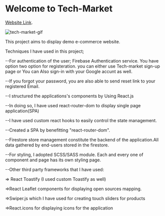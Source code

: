 # Welcome to Tech-Market

 [Website Link](https://tech-market.vercel.app/).
 
 ![tech-market-gif](https://user-images.githubusercontent.com/92088301/189520757-6b6bb749-280c-461d-8f30-ac7f609881ab.gif)



This  project aims to display demo e-commerce website. 

Techniques I have used in this project;

--For  authentication of the user; Firebase Authentication service.  You have option two option for registeration. you can either use Tech-market sign-up page or You can Also sign-in with your Google accunt as well. 

--If you forgot your password, you are also able to send reset link to your registered Email.

--I structured the applications's components by Using React.js

--In doing so, I have used  react-router-dom to display single page application(SPA)

--I have used custom react hooks to easily control the state management.

--Created a SPA by benefitting  "react-router-dom".

--Firestore store management constitute  the backend of the application.All data gathered by end-users stored in the firestore. 

--For styling, I adopted SCSS/SASS module. Each and every one of component and page has its own styling page.

--Other third party frameworks that I have used:

=> React Toastify (I used custom Toastify as well)

=>React Leaflet  components  for displaying  open sources mapping.

=>Swiper.js which I have used for creating touch sliders for products

=>React.icons for displaying icons for the application

